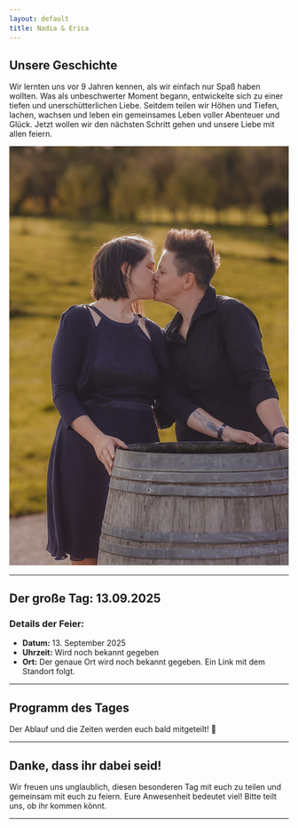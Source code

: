 ```yaml
---
layout: default
title: Nadia & Erica
---
```


## Unsere Geschichte
Wir lernten uns vor 9 Jahren kennen, als wir einfach nur Spaß haben wollten. Was als unbeschwerter Moment begann, entwickelte sich zu einer tiefen und unerschütterlichen Liebe. Seitdem teilen wir Höhen und Tiefen, lachen, wachsen und leben ein gemeinsames Leben voller Abenteuer und Glück. Jetzt wollen wir den nächsten Schritt gehen und unsere Liebe mit allen feiern.

![Foto de Nadia & Erica](hochzeit.jpeg)


---

## Der große Tag: **13.09.2025**  
### Details der Feier:
- **Datum:** 13. September 2025  
- **Uhrzeit:** Wird noch bekannt gegeben  
- **Ort:** Der genaue Ort wird noch bekannt gegeben. Ein Link mit dem Standort folgt.  

---

## Programm des Tages
Der Ablauf und die Zeiten werden euch bald mitgeteilt! 🥂  

---

## Danke, dass ihr dabei seid!  
Wir freuen uns unglaublich, diesen besonderen Tag mit euch zu teilen und gemeinsam mit euch zu feiern. Eure Anwesenheit bedeutet viel! Bitte teilt uns, ob ihr kommen könnt.

---

